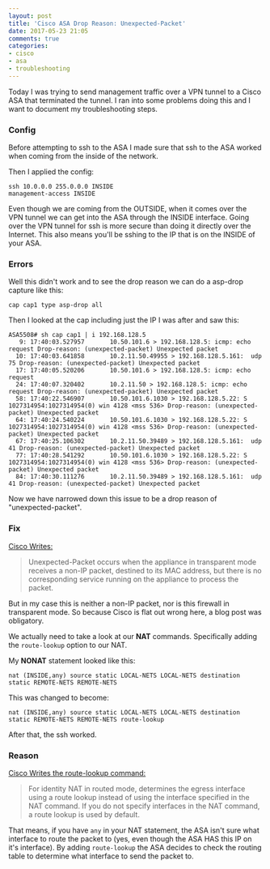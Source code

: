 ```yaml
---
layout: post
title: 'Cisco ASA Drop Reason: Unexpected-Packet'
date: 2017-05-23 21:05
comments: true
categories:
- cisco
- asa
- troubleshooting
---
```

Today I was trying to send management traffic over a VPN tunnel to a Cisco ASA that terminated the tunnel. I ran into some problems doing this and I want to document my troubleshooting steps.

### Config

Before attempting to ssh to the ASA I made sure that ssh to the ASA worked when coming from the inside of the network.

Then I applied the config:

```
ssh 10.0.0.0 255.0.0.0 INSIDE
management-access INSIDE
```

Even though we are coming from the OUTSIDE, when it comes over the VPN tunnel we can get into the ASA through the INSIDE interface. Going over the VPN tunnel for ssh is more secure than doing it directly over the Internet. This also means you'll be sshing to the IP that is on the INSIDE of your ASA.

### Errors

Well this didn't work and to see the drop reason we can do a asp-drop capture like this:

`cap cap1 type asp-drop all`

Then I looked at the cap including just the IP I was after and saw this:

```
ASA5508# sh cap cap1 | i 192.168.128.5
   9: 17:40:03.527957       10.50.101.6 > 192.168.128.5: icmp: echo request Drop-reason: (unexpected-packet) Unexpected packet
  10: 17:40:03.641858       10.2.11.50.49955 > 192.168.128.5.161:  udp 75 Drop-reason: (unexpected-packet) Unexpected packet
  17: 17:40:05.520206       10.50.101.6 > 192.168.128.5: icmp: echo request
  24: 17:40:07.320402       10.2.11.50 > 192.168.128.5: icmp: echo request Drop-reason: (unexpected-packet) Unexpected packet
  58: 17:40:22.546907       10.50.101.6.1030 > 192.168.128.5.22: S 1027314954:1027314954(0) win 4128 <mss 536> Drop-reason: (unexpected-packet) Unexpected packet
  64: 17:40:24.540224       10.50.101.6.1030 > 192.168.128.5.22: S 1027314954:1027314954(0) win 4128 <mss 536> Drop-reason: (unexpected-packet) Unexpected packet
  67: 17:40:25.106302       10.2.11.50.39489 > 192.168.128.5.161:  udp 41 Drop-reason: (unexpected-packet) Unexpected packet
  77: 17:40:28.541292       10.50.101.6.1030 > 192.168.128.5.22: S 1027314954:1027314954(0) win 4128 <mss 536> Drop-reason: (unexpected-packet) Unexpected packet
  84: 17:40:30.111276       10.2.11.50.39489 > 192.168.128.5.161:  udp 41 Drop-reason: (unexpected-packet) Unexpected packet
```

Now we have narrowed down this issue to be a drop reason of "unexpected-packet".

### Fix

[Cisco Writes:](http://www.cisco.com/c/en/us/td/docs/security/asa/asa-command-reference/show_asp_drop/show_asp_drop.html)

> Unexpected-Packet occurs when the appliance in transparent mode receives a non-IP packet, destined to its MAC address, but there is no corresponding service running on the appliance to process the packet.

But in my case this is neither a non-IP packet, nor is this firewall in transparent mode. So because Cisco is flat out wrong here, a blog post was obligatory.

We actually need to take a look at our **NAT** commands. Specifically adding the `route-lookup` option to our NAT.

My **NONAT** statement looked like this:

`nat (INSIDE,any) source static LOCAL-NETS LOCAL-NETS destination static REMOTE-NETS REMOTE-NETS`

This was changed to become:

`nat (INSIDE,any) source static LOCAL-NETS LOCAL-NETS destination static REMOTE-NETS REMOTE-NETS route-lookup`

After that, the ssh worked.


### Reason

[Cisco Writes the route-lookup command:](http://www.cisco.com/c/en/us/td/docs/security/asa/asa-command-reference/I-R/cmdref2/n.html)

> For identity NAT in routed mode, determines the egress interface using a route lookup instead of using the interface specified in the NAT command. If you do not specify interfaces in the NAT command, a route lookup is used by default.

That means, if you have `any` in your NAT statement, the ASA isn't sure what interface to route the packet to (yes, even though the ASA HAS this IP on it's interface). By adding `route-lookup` the ASA decides to check the routing table to determine what interface to send the packet to. 
